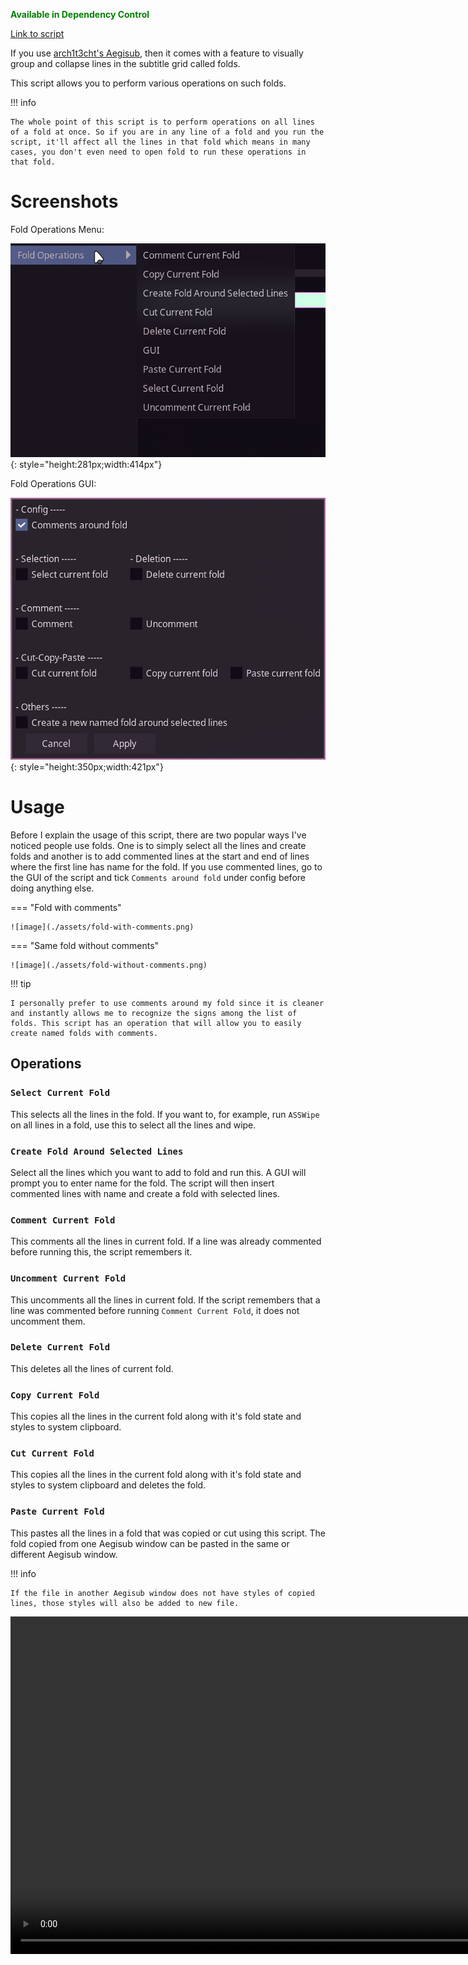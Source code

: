 <font color="green">**Available in Dependency Control**</font>

[Link to script](https://github.com/PhosCity/Aegisub-Scripts/blob/main/macros/phos.FoldOperations.moon)

If you use [arch1t3cht's Aegisub](https://github.com/arch1t3cht/Aegisub), then it comes with a feature to visually group and collapse lines in the subtitle grid called folds.

This script allows you to perform various operations on such folds.

!!! info

    The whole point of this script is to perform operations on all lines of a fold at once. So if you are in any line of a fold and you run the script, it'll affect all the lines in that fold which means in many cases, you don't even need to open fold to run these operations in that fold.

# Screenshots

Fold Operations Menu:

![image](./assets/fold-operations-menu.png){: style="height:281px;width:414px"}

Fold Operations GUI:

![image](./assets/fold-operations-gui.png){: style="height:350px;width:421px"}

# Usage

Before I explain the usage of this script, there are two popular ways I've noticed people use folds. One is to simply select all the lines and create folds and another is to add commented lines at the start and end of lines where the first line has name for the fold. If you use commented lines, go to the GUI of the script and tick `Comments around fold` under config before doing anything else.

=== "Fold with comments"

    ![image](./assets/fold-with-comments.png)

=== "Same fold without comments"

    ![image](./assets/fold-without-comments.png)

!!! tip

    I personally prefer to use comments around my fold since it is cleaner and instantly allows me to recognize the signs among the list of folds. This script has an operation that will allow you to easily create named folds with comments.

## Operations

### `Select Current Fold`

This selects all the lines in the fold. If you want to, for example, run `ASSWipe` on all lines in a fold, use this to select all the lines and wipe.

### `Create Fold Around Selected Lines`

Select all the lines which you want to add to fold and run this. A GUI will prompt you to enter name for the fold. The script will then insert commented lines with name and create a fold with selected lines.

### `Comment Current Fold`

This comments all the lines in current fold. If a line was already commented before running this, the script remembers it.

### `Uncomment Current Fold`

This uncomments all the lines in current fold. If the script remembers that a line was commented before running `Comment Current Fold`, it does not uncomment them.

### `Delete Current Fold`

This deletes all the lines of current fold.

### `Copy Current Fold`

This copies all the lines in the current fold along with it's fold state and styles to system clipboard.

### `Cut Current Fold`

This copies all the lines in the current fold along with it's fold state and styles to system clipboard and deletes the fold.

### `Paste Current Fold`

This pastes all the lines in a fold that was copied or cut using this script. The fold copied from one Aegisub window can be pasted in the same or different Aegisub window.

!!! info

    If the file in another Aegisub window does not have styles of copied lines, those styles will also be added to new file.

<video width="960" height="540" controls>
  <source src="../assets/fold-copy-paste.mp4" type="video/mp4">
Your browser does not support the video tag.
</video>
